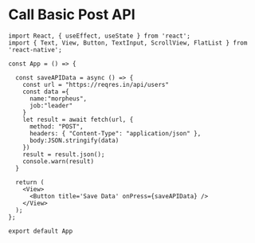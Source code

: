 
# Call Basic Post API


    import React, { useEffect, useState } from 'react';
    import { Text, View, Button, TextInput, ScrollView, FlatList } from 'react-native';

    const App = () => {

      const saveAPIData = async () => {
        const url = "https://reqres.in/api/users"
        const data ={
          name:"morpheus",
          job:"leader"
        }
        let result = await fetch(url, {
          method: "POST",
          headers: { "Content-Type": "application/json" },
          body:JSON.stringify(data)
        })
        result = result.json();
        console.warn(result)
      }

      return (
        <View>
          <Button title='Save Data' onPress={saveAPIData} />
        </View>
      );
    };

    export default App
